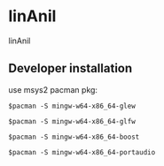 # linAnil
linAnil
## Developer installation
use msys2 pacman pkg:
```
$pacman -S mingw-w64-x86_64-glew

$pacman -S mingw-w64-x86_64-glfw

$pacman -S mingw-w64-x86_64-boost

$pacman -S mingw-w64-x86_64-portaudio

```